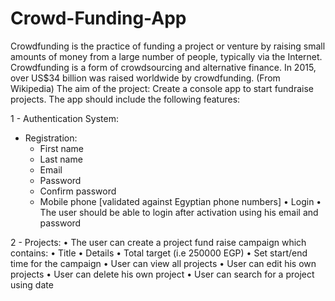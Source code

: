 # Crowd-Funding-App
Crowdfunding is the practice of funding a project or venture by raising small
amounts of money from a large number of people, typically via the Internet.
Crowdfunding is a form of crowdsourcing and alternative finance. In 2015,
over US$34 billion was raised worldwide by crowdfunding. (From Wikipedia)
The aim of the project: Create a console app to start fundraise projects.
The app should include the following features:

1 - Authentication System:
- Registration:
  - First name
  - Last name
  - Email
  - Password
  - Confirm password
  - Mobile phone [validated against Egyptian phone numbers]
• Login
  • The user should be able to login after activation using his email and password
  
2 - Projects:
  • The user can create a project fund raise campaign which contains:
  • Title
  • Details
  • Total target (i.e 250000 EGP)
  • Set start/end time for the campaign
  • User can view all projects
  • User can edit his own projects
  • User can delete his own project
  • User can search for a project using date
